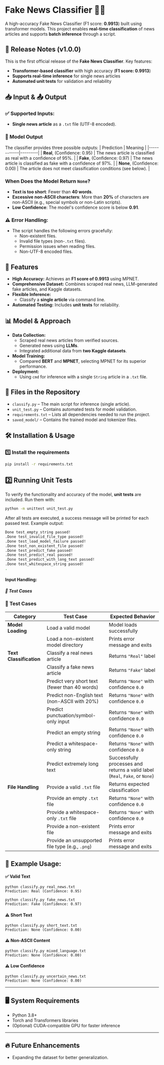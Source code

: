 # Fake News Classifier 📰🤖  

A high-accuracy Fake News Classifier (F1 score: **0.9913**) built using transformer models. This project enables **real-time classification** of news articles and supports **batch inference** through a script.
## 📌 Release Notes (v1.0.0)
This is the first official release of the **Fake News Classifier**. Key features:
- **Transformer-based classifier** with high accuracy (**F1 score: 0.9913**)
- **Supports real-time inference** for single news articles
- **Automated unit tests** for validation and reliability

## 📥 Input & 📤 Output

### ✅ Supported Inputs:
- **Single news article** as a `.txt` file (UTF-8 encoded).


### 🎯 Model Output
The classifier provides three possible outputs:
| Prediction | Meaning |
|------------|---------|
| **Real**, (Confidence: 0.95)  | The news article is classified as real with a confidence of 95%. |
| **Fake**, (Confidence: 0.97)  | The news article is classified as fake with a confidence of 97%. |
| **None**, (Confidence: 0.00)  | The article does not meet classification conditions (see below). |

### When Does the Model Return `None`?
- **Text is too short**: Fewer than **40 words**.
- **Excessive non-ASCII characters**: More than **20%** of characters are non-ASCII (e.g., special symbols or non-Latin scripts).
- **Low Confidence**: The model's confidence score is below **0.91**.

### ⚠️ Error Handling:
- The script handles the following errors gracefully:
  - Non-existent files.
  - Invalid file types (non-`.txt` files).
  - Permission issues when reading files.
  - Non-UTF-8 encoded files.

## 🚀 Features  
- **High Accuracy:** Achieves an **F1 score of 0.9913** using MPNET.  
- **Comprehensive Dataset:** Combines scraped real news, LLM-generated fake articles, and Kaggle datasets.  
- **Flexible Inference:**  
  - Classify a **single article** via command line.  
- **Automated Testing:** Includes **unit tests** for reliability.  

## 📊 Model & Approach  
- **Data Collection:**  
  - Scraped real news articles from verified sources.  
  - Generated news using **LLMs**.  
  - Integrated additional data from **two Kaggle datasets**.  
- **Model Training:**  
  - Compared **BERT** and **MPNET**, selecting MPNET for its superior performance.  
- **Deployment:**  
  - Using `cmd` for inference with a single `String` article in a `.txt` file.  
## 📂 Files in the Repository

- `classify.py` – The main script for inference (single article).
- `unit_test.py` – Contains automated tests for model validation.
- `requirements.txt` – Lists all dependencies needed to run the project.
- `saved_model/` – Contains the trained model and tokenizer files.

## 🛠 Installation & Usage  

### 1️⃣ Install the requirements 
```bash
pip install -r requirements.txt
```
## 2️⃣ Running Unit Tests  
To verify the functionality and accuracy of the model, **unit tests** are included. Run them with:  
```bash
python -m unittest unit_test.py
```
After all tests are executed, a success message will be printed for each passed test.
Example output:
```bash
Done test_empty_string passed!
.Done test_invalid_file_type passed!
.Done test_load_model_failure passed!
.Done test_non_existent_file passed!
.Done test_predict_fake passed!
.Done test_predict_real passed!
.Done test_predict_with_long_text passed!
.Done test_whitespace_string passed!
.
```

#### Input Handling:
##### 🧪 Test Cases  

### 🧪 Test Cases

| **Category**            | **Test Case**                                                  | **Expected Behavior**                                          |
|-------------------------|----------------------------------------------------------------|---------------------------------------------------------------|
| **Model Loading**       | Load a valid model                                             | Model loads successfully                                      |
|                         | Load a non-existent model directory                            | Prints error message and exits                                |
| **Text Classification** | Classify a real news article                                   | Returns `"Real"` label                                        |
|                         | Classify a fake news article                                   | Returns `"Fake"` label                                        |
|                         | Predict very short text (fewer than 40 words)                   | Returns `"None"` with confidence `0.0`                        |
|                         | Predict non-English text (non-ASCII with 20%)                           | Returns `"None"` with confidence `0.0`                        |
|                         | Predict punctuation/symbol-only input                          | Returns `"None"` with confidence `0.0`                        |
|                         | Predict an empty string                                        | Returns `"None"` with confidence `0.0`                        |
|                         | Predict a whitespace-only string                               | Returns `"None"` with confidence `0.0`                        |
|                         | Predict extremely long text                                    | Successfully processes and returns a valid label (`Real`, `Fake`, or `None`) |
| **File Handling**       | Provide a valid `.txt` file                                    | Returns expected classification                               |
|                         | Provide an empty `.txt` file                                   | Returns `"None"` with confidence `0.0`                        |
|                         | Provide a whitespace-only `.txt` file                          | Returns `"None"` with confidence `0.0`                        |
|                         | Provide a non-existent file                                    | Prints error message and exits                                |
|                         | Provide an unsupported file type (e.g., `.png`)                  | Prints error message and exits                                |


## 📝 Example Usage:
#### ✅ Valid Text
```
python classify.py real_news.txt
Prediction: Real (Confidence: 0.95)
```
```
python classify.py fake_news.txt
Prediction: Fake (Confidence: 0.97)
```

#### ⚠️ Short Text
```
python classify.py short_text.txt
Prediction: None (Confidence: 0.00)
```

#### ⚠️ Non-ASCII Content
```
python classify.py mixed_language.txt
Prediction: None (Confidence: 0.00)
```

#### ⚠️ Low Confidence
```
python classify.py uncertain_news.txt
Prediction: None (Confidence: 0.00)
```

---

## 🖥 System Requirements
- Python 3.8+
- Torch and Transformers libraries
- (Optional) CUDA-compatible GPU for faster inference

---
## 🔥 Future Enhancements
- Expanding the dataset for better generalization.
